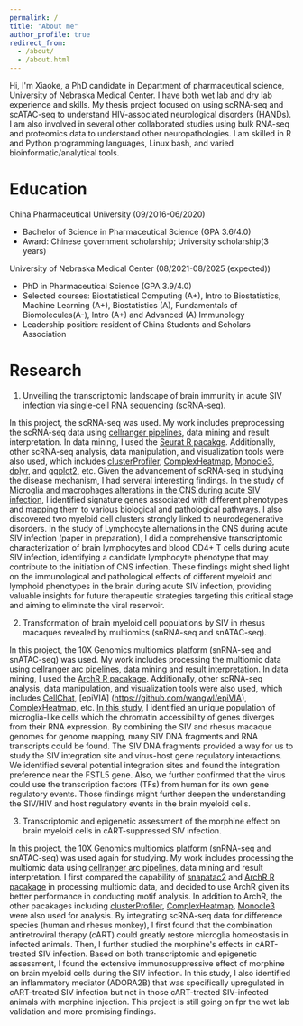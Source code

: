 ```yaml
---
permalink: /
title: "About me"
author_profile: true
redirect_from: 
  - /about/
  - /about.html
---
```


Hi, I'm Xiaoke, a PhD candidate in Department of pharmaceutical science, University of Nebraska Medical Center. I have both wet lab and dry lab experience and skills. My thesis project focused on using scRNA-seq and scATAC-seq to understand HIV-associated neurological disorders (HANDs). I am also involved in several other collaborated studies using bulk RNA-seq and proteomics data to understand other neuropathologies. I am skilled in R and Python programming languages, Linux bash, and varied bioinformatic/analytical tools.

Education
======
China Pharmaceutical University (09/2016-06/2020)
* Bachelor of Science in Pharmaceutical Science (GPA 3.6/4.0)
* Award: Chinese government scholarship; University scholarship(3 years)

University of Nebraska Medical Center (08/2021-08/2025 (expected))
* PhD in Pharmaceutical Science (GPA 3.9/4.0)
* Selected courses: Biostatistical Computing (A+), Intro to Biostatistics, Machine Learning (A+), Biostatistics (A), Fundamentals of Biomolecules(A-), Intro (A+) and Advanced (A) Immunology
* Leadership position: resident of China Students and Scholars Association

Research
======
1. Unveiling the transcriptomic landscape of brain immunity in acute SIV infection via single-cell RNA sequencing (scRNA-seq). 

In this project, the scRNA-seq was used. My work includes preprocessing the scRNA-seq data using [cellranger pipelines](https://www.10xgenomics.com/support/software/cell-ranger/latest), data mining and result interpretation. In data mining, I used the [Seurat R pacakge](https://satijalab.org/seurat/). Additionally, other scRNA-seq analysis, data manipulation, and visualization tools were also used, which includes [clusterProfiler](https://github.com/YuLab-SMU/clusterProfiler), [ComplexHeatmap](https://github.com/jokergoo/ComplexHeatmap), [Monocle3](https://cole-trapnell-lab.github.io/monocle3/), [dplyr](https://github.com/tidyverse/dplyr), and [ggplot2](https://ggplot2.tidyverse.org/), etc. Given the advancement of scRNA-seq in studying the disease mechanism, I had serveral interesting findings. In the study of [Microglia and macrophages alterations in the CNS during acute SIV infection](https://doi.org/10.1371/journal.ppat.1012168), I identified signature genes associated with different phenotypes and mapping them to various biological and pathological pathways. I also discovered two myeloid cell clusters strongly linked to neurodegenerative disorders. In the study of Lymphocyte alternations in the CNS during acute SIV infection (paper in preparation), I did a comprehensive transcriptomic characterization of brain lymphocytes and blood CD4+ T cells during acute SIV infection, identifying a candidate lymphocyte phenotype that may contribute to the initiation of CNS infection. These findings might shed light on the immunological and pathological effects of different myeloid and lymphoid phenotypes in the brain during acute SIV infection, providing valuable insights for future therapeutic strategies targeting this critical stage and aiming to eliminate the viral reservoir.

2. Transformation of brain myeloid cell populations by SIV in rhesus macaques revealed by multiomics (snRNA-seq and snATAC-seq).

In this project, the 10X Genomics multiomics platform (snRNA-seq and snATAC-seq) was used. My work includes processing the multiomic data using [cellranger arc pipelines](https://www.10xgenomics.com/support/software/cell-ranger-arc/latest), data mining and result interpretation. In data mining, I used the [ArchR R pacakage](https://www.archrproject.com/). Additionally, other scRNA-seq analysis, data manipulation, and visualization tools were also used, which includes [CellChat](https://github.com/sqjin/CellChat), [epiVIA] (https://github.com/wangwl/epiVIA), [ComplexHeatmap](https://github.com/jokergoo/ComplexHeatmap), etc. [In this study](https://doi.org/10.21203/rs.3.rs-4916594/v1), I identified an unique population of microglia-like cells which the chromatin accessibility of genes diverges from their RNA expression. By combining the SIV and rhesus macaque genomes for genome mapping, many SIV DNA fragments and RNA transcripts could be found. The SIV DNA fragments provided a way for us to study the SIV integration site and virus-host gene regulatory interactions.  We identified several potential integration sites and found the integration preference near the FSTL5 gene. Also, we further confirmed that the virus could use the transcription factors (TFs) from human for its own gene regulatory events. Those findings might further deepen the understanding the SIV/HIV and host regulatory events in the brain myeloid cells. 

3. Transcriptomic and epigenetic assessment of the morphine effect on brain myeloid cells in cART-suppressed SIV infection.

In this project, the 10X Genomics multiomics platform (snRNA-seq and snATAC-seq) was used again for studying. My work includes processing the multiomic data using [cellranger arc pipelines](https://www.10xgenomics.com/support/software/cell-ranger-arc/latest), data mining and result interpretation. I first compared the capability of [snapatac2](https://github.com/kaizhang/SnapATAC2) and [ArchR R pacakage](https://www.archrproject.com/) in processing multiomic data, and decided to use ArchR given its better performance in conducting motif analysis. In addition to ArchR, the other pacakages including [clusterProfiler](https://github.com/YuLab-SMU/clusterProfiler), [ComplexHeatmap](https://github.com/jokergoo/ComplexHeatmap), [Monocle3](https://cole-trapnell-lab.github.io/monocle3/) were also used for analysis. By integrating scRNA-seq data for difference species (human and rhesus monkey), I first found that the combination antiretroviral therapy (cART) could greatly restore microglia homeostasis in infected animals. Then, I further studied the morphine's effects in cART-treated SIV infection. Based on both transcriptomic and epigenetic assessment, I found the extensive immunosuppressive effect of morphine on brain myeloid cells during the SIV infection. In this study, I also identified an inflammatory mediator (ADORA2B) that was specifically upregulated in cART-treated SIV infection but not in those cART-treated SIV-infected animals with morphine injection. This project is still going on fpr the wet lab validation and more promising findings.